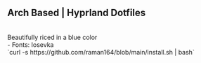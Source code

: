 ## Arch Based | Hyprland Dotfiles
<br>
Beautifully riced in a blue color
<br>
 - Fonts: Iosevka
<br>
`curl -s https://github.com/raman164/blob/main/install.sh | bash`

